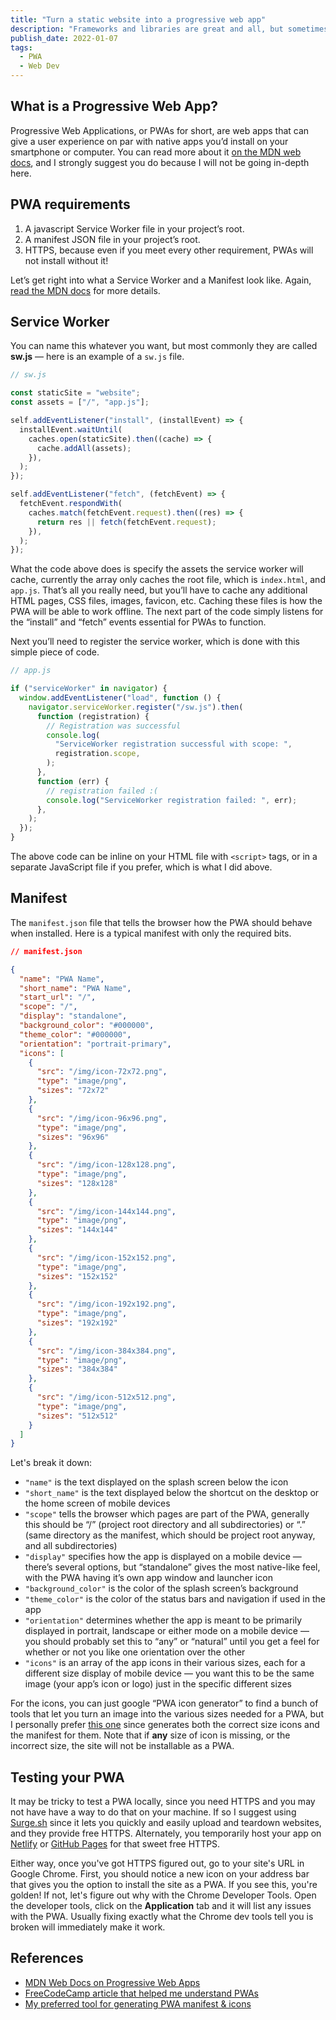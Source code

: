 ```yaml
---
title: "Turn a static website into a progressive web app"
description: "Frameworks and libraries are great and all, but sometimes you just want to make a simple website with only HTML, CSS and JavaScript — maybe without the latter even. When making a PWA, it’s common to use a framework like Vue or a library like Workbox, which requires a bundler like Webpack. In truth, that’s completely unnecessary!"
publish_date: 2022-01-07
tags:
  - PWA
  - Web Dev
---
```


<!-- ## Sections

1. [What is a Progressive Web App?](#what)
2. [PWA Requirements](#req)
3. [Service Worker](#worker)
4. [Manifest](#manifest)
5. [Testing your PWA](#test)
6. [References](#ref) -->

<div id='what'/>

## What is a Progressive Web App?

Progressive Web Applications, or PWAs for short, are web apps that can give a
user experience on par with native apps you’d install on your smartphone or
computer. You can read more about it
<a href="https://developer.mozilla.org/en-US/docs/Web/Progressive_web_apps" target="_blank">on
the MDN web docs</a>, and I strongly suggest you do because I will not be going
in-depth here.

<div id='req'/>

## PWA requirements

1. A javascript Service Worker file in your project’s root.
2. A manifest JSON file in your project’s root.
3. HTTPS, because even if you meet every other requirement, PWAs will not
   install without it!

Let’s get right into what a Service Worker and a Manifest look like. Again,
<a href="https://developer.mozilla.org/en-US/docs/Web/Progressive_web_apps" target="_blank">read
the MDN docs</a> for more details.

<div id='worker'/>

## Service Worker

You can name this whatever you want, but most commonly they are called **sw.js**
— here is an example of a `sw.js` file.

```js
// sw.js

const staticSite = "website";
const assets = ["/", "app.js"];

self.addEventListener("install", (installEvent) => {
  installEvent.waitUntil(
    caches.open(staticSite).then((cache) => {
      cache.addAll(assets);
    }),
  );
});

self.addEventListener("fetch", (fetchEvent) => {
  fetchEvent.respondWith(
    caches.match(fetchEvent.request).then((res) => {
      return res || fetch(fetchEvent.request);
    }),
  );
});
```

What the code above does is specify the assets the service worker will cache,
currently the array only caches the root file, which is `index.html`, and
`app.js`. That’s all you really need, but you’ll have to cache any additional
HTML pages, CSS files, images, favicon, etc. Caching these files is how the PWA
will be able to work offline. The next part of the code simply listens for the
“install” and “fetch” events essential for PWAs to function.

Next you’ll need to register the service worker, which is done with this simple
piece of code.

```js
// app.js

if ("serviceWorker" in navigator) {
  window.addEventListener("load", function () {
    navigator.serviceWorker.register("/sw.js").then(
      function (registration) {
        // Registration was successful
        console.log(
          "ServiceWorker registration successful with scope: ",
          registration.scope,
        );
      },
      function (err) {
        // registration failed :(
        console.log("ServiceWorker registration failed: ", err);
      },
    );
  });
}
```

The above code can be inline on your HTML file with `<script>` tags, or in a
separate JavaScript file if you prefer, which is what I did above.

<div id='manifest'/>

## Manifest

The `manifest.json` file that tells the browser how the PWA should behave when
installed. Here is a typical manifest with only the required bits.

```json
// manifest.json

{
  "name": "PWA Name",
  "short_name": "PWA Name",
  "start_url": "/",
  "scope": "/",
  "display": "standalone",
  "background_color": "#000000",
  "theme_color": "#000000",
  "orientation": "portrait-primary",
  "icons": [
    {
      "src": "/img/icon-72x72.png",
      "type": "image/png",
      "sizes": "72x72"
    },
    {
      "src": "/img/icon-96x96.png",
      "type": "image/png",
      "sizes": "96x96"
    },
    {
      "src": "/img/icon-128x128.png",
      "type": "image/png",
      "sizes": "128x128"
    },
    {
      "src": "/img/icon-144x144.png",
      "type": "image/png",
      "sizes": "144x144"
    },
    {
      "src": "/img/icon-152x152.png",
      "type": "image/png",
      "sizes": "152x152"
    },
    {
      "src": "/img/icon-192x192.png",
      "type": "image/png",
      "sizes": "192x192"
    },
    {
      "src": "/img/icon-384x384.png",
      "type": "image/png",
      "sizes": "384x384"
    },
    {
      "src": "/img/icon-512x512.png",
      "type": "image/png",
      "sizes": "512x512"
    }
  ]
}
```

Let's break it down:

- `"name"` is the text displayed on the splash screen below the icon
- `"short_name"` is the text displayed below the shortcut on the desktop or the
  home screen of mobile devices
- `"scope"` tells the browser which pages are part of the PWA, generally this
  should be “/” (project root directory and all subdirectories) or “.” (same
  directory as the manifest, which should be project root anyway, and all
  subdirectories)
- `"display"` specifies how the app is displayed on a mobile device — there’s
  several options, but “standalone” gives the most native-like feel, with the
  PWA having it’s own app window and launcher icon
- `"background_color"` is the color of the splash screen’s background
- `"theme_color"` is the color of the status bars and navigation if used in the
  app
- `"orientation"` determines whether the app is meant to be primarily displayed
  in portrait, landscape or either mode on a mobile device — you should probably
  set this to “any” or “natural” until you get a feel for whether or not you
  like one orientation over the other
- `"icons"` is an array of the app icons in their various sizes, each for a
  different size display of mobile device — you want this to be the same image
  (your app’s icon or logo) just in the specific different sizes

For the icons, you can just google “PWA icon generator” to find a bunch of tools
that let you turn an image into the various sizes needed for a PWA, but I
personally prefer
<a href="https://www.simicart.com/manifest-generator.html/" target="_blank">this
one</a> since generates both the correct size icons and the manifest for them.
Note that if **any** size of icon is missing, or the incorrect size, the site
will not be installable as a PWA.

<div id='test'/>

## Testing your PWA

It may be tricky to test a PWA locally, since you need HTTPS and you may not
have have a way to do that on your machine. If so I suggest using
<a href="https://surge.sh" target="_blank">Surge.sh</a> since it lets you
quickly and easily upload and teardown websites, and they provide free HTTPS.
Alternately, you temporarily host your app on
<a href="https://netlify.com" target="_blank">Netlify</a> or
<a href="https://pages.github.com/" target="_blank">GitHub Pages</a> for that
sweet free HTTPS.

Either way, once you've got HTTPS figured out, go to your site's URL in Google
Chrome. First, you should notice a new icon on your address bar that gives you
the option to install the site as a PWA. If you see this, you're golden! If not,
let's figure out why with the Chrome Developer Tools. Open the developer tools,
click on the **Application** tab and it will list any issues with the PWA.
Usually fixing exactly what the Chrome dev tools tell you is broken will
immediately make it work.

<div id='ref'/>

## References

- <a href="https://developer.mozilla.org/en-US/docs/Web/Progressive_web_apps" target="_blank">MDN
  Web Docs on Progressive Web Apps</a>
- <a href="https://www.freecodecamp.org/news/build-a-pwa-from-scratch-with-html-css-and-javascript/" target="_blank">FreeCodeCamp
  article that helped me understand PWAs</a>
- <a href="https://www.simicart.com/manifest-generator.html/" target="_blank">My
  preferred tool for generating PWA manifest & icons</a>
